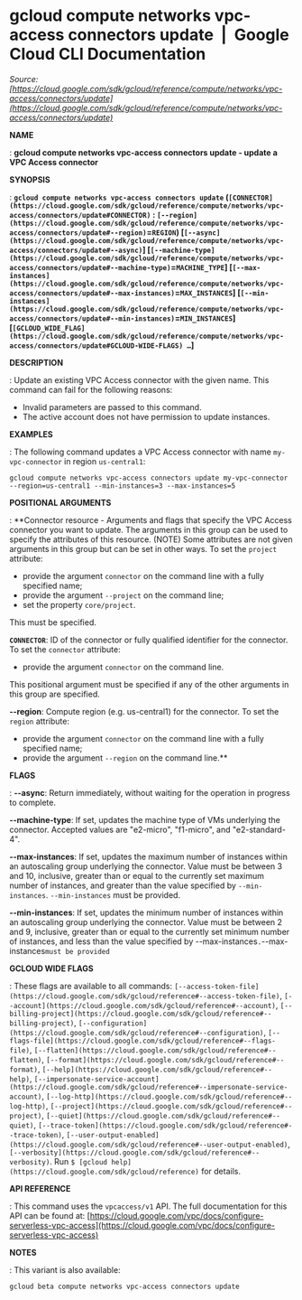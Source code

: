 # gcloud compute networks vpc-access connectors update  |  Google Cloud CLI Documentation

*Source: [https://cloud.google.com/sdk/gcloud/reference/compute/networks/vpc-access/connectors/update](https://cloud.google.com/sdk/gcloud/reference/compute/networks/vpc-access/connectors/update)*

**NAME**

: **gcloud compute networks vpc-access connectors update - update a VPC Access connector**

**SYNOPSIS**

: **`gcloud compute networks vpc-access connectors update` (`[CONNECTOR](https://cloud.google.com/sdk/gcloud/reference/compute/networks/vpc-access/connectors/update#CONNECTOR)` : `[--region](https://cloud.google.com/sdk/gcloud/reference/compute/networks/vpc-access/connectors/update#--region)`=`REGION`) [`[--async](https://cloud.google.com/sdk/gcloud/reference/compute/networks/vpc-access/connectors/update#--async)`] [`[--machine-type](https://cloud.google.com/sdk/gcloud/reference/compute/networks/vpc-access/connectors/update#--machine-type)`=`MACHINE_TYPE`] [`[--max-instances](https://cloud.google.com/sdk/gcloud/reference/compute/networks/vpc-access/connectors/update#--max-instances)`=`MAX_INSTANCES`] [`[--min-instances](https://cloud.google.com/sdk/gcloud/reference/compute/networks/vpc-access/connectors/update#--min-instances)`=`MIN_INSTANCES`] [`[GCLOUD_WIDE_FLAG](https://cloud.google.com/sdk/gcloud/reference/compute/networks/vpc-access/connectors/update#GCLOUD-WIDE-FLAGS) …`]**

**DESCRIPTION**

: Update an existing VPC Access connector with the given name.
This command can fail for the following reasons:

- Invalid parameters are passed to this command.
- The active account does not have permission to update instances.

**EXAMPLES**

: The following command updates a VPC Access connector with name
`my-vpc-connector` in region `us-central1`:

```
gcloud compute networks vpc-access connectors update my-vpc-connector --region=us-central1 --min-instances=3 --max-instances=5
```

**POSITIONAL ARGUMENTS**

: **Connector resource - Arguments and flags that specify the VPC Access connector
you want to update. The arguments in this group can be used to specify the
attributes of this resource. (NOTE) Some attributes are not given arguments in
this group but can be set in other ways.
To set the `project` attribute:

- provide the argument `connector` on the command line with a fully
specified name;
- provide the argument `--project` on the command line;
- set the property `core/project`.

This must be specified.

**`CONNECTOR`**:
ID of the connector or fully qualified identifier for the connector.
To set the `connector` attribute:

- provide the argument `connector` on the command line.

This positional argument must be specified if any of the other arguments in this
group are specified.

**--region**:
Compute region (e.g. us-central1) for the connector.
To set the `region` attribute:

- provide the argument `connector` on the command line with a fully
specified name;
- provide the argument `--region` on the command line.**

**FLAGS**

: **--async**:
Return immediately, without waiting for the operation in progress to complete.

**--machine-type**:
If set, updates the machine type of VMs underlying the connector. Accepted
values are "e2-micro", "f1-micro", and "e2-standard-4".

**--max-instances**:
If set, updates the maximum number of instances within an autoscaling group
underlying the connector. Value must be between 3 and 10, inclusive, greater
than or equal to the currently set maximum number of instances, and greater than
the value specified by `--min-instances`.
`--min-instances` must be provided.

**--min-instances**:
If set, updates the minimum number of instances within an autoscaling group
underlying the connector. Value must be between 2 and 9, inclusive, greater than
or equal to the currently set minimum number of instances, and less than the
value specified by --max-instances`.`--max-instances`must be
provided`

**GCLOUD WIDE FLAGS**

: These flags are available to all commands: `[--access-token-file](https://cloud.google.com/sdk/gcloud/reference#--access-token-file)`,
`[--account](https://cloud.google.com/sdk/gcloud/reference#--account)`, `[--billing-project](https://cloud.google.com/sdk/gcloud/reference#--billing-project)`,
`[--configuration](https://cloud.google.com/sdk/gcloud/reference#--configuration)`,
`[--flags-file](https://cloud.google.com/sdk/gcloud/reference#--flags-file)`,
`[--flatten](https://cloud.google.com/sdk/gcloud/reference#--flatten)`, `[--format](https://cloud.google.com/sdk/gcloud/reference#--format)`, `[--help](https://cloud.google.com/sdk/gcloud/reference#--help)`, `[--impersonate-service-account](https://cloud.google.com/sdk/gcloud/reference#--impersonate-service-account)`,
`[--log-http](https://cloud.google.com/sdk/gcloud/reference#--log-http)`,
`[--project](https://cloud.google.com/sdk/gcloud/reference#--project)`, `[--quiet](https://cloud.google.com/sdk/gcloud/reference#--quiet)`, `[--trace-token](https://cloud.google.com/sdk/gcloud/reference#--trace-token)`, `[--user-output-enabled](https://cloud.google.com/sdk/gcloud/reference#--user-output-enabled)`,
`[--verbosity](https://cloud.google.com/sdk/gcloud/reference#--verbosity)`.
Run `$ [gcloud help](https://cloud.google.com/sdk/gcloud/reference)` for details.

**API REFERENCE**

: This command uses the `vpcaccess/v1` API. The full documentation for
this API can be found at: [https://cloud.google.com/vpc/docs/configure-serverless-vpc-access](https://cloud.google.com/vpc/docs/configure-serverless-vpc-access)

**NOTES**

: This variant is also available:

```
gcloud beta compute networks vpc-access connectors update
```